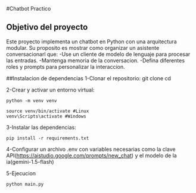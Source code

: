 #Chatbot Practico

## Objetivo del proyecto
Este proyecto implementa un chatbot en Python con una arquitectura modular.
Su proposito es mostrar como organizar un asistente conversacionarl que:
-Use un cliente de modelo de lenguaje para procesar las entradas.
-Mantenga memoria de la conversacion.
-Defina diferentes roles y prompts para personalizar la interaccion.

##Instalacion de dependencias
1-Clonar el repositorio:
    git clone <url-del-repositorio>
    cd <carpeta-donde-se-clono>

2-Crear y activar un entorno virtual:

    python -m venv venv

    source venv/bin/activate #Linux
    venv\Scripts\activate #Windows

3-Instalar las dependencias:

    pip install -r requirements.txt

4-Configurar un archivo .env con variables necesarias como la clave API(https://aistudio.google.com/prompts/new_chat) y el modelo de la ia(gemini-1.5-flash)

5-Ejecucion

    python main.py